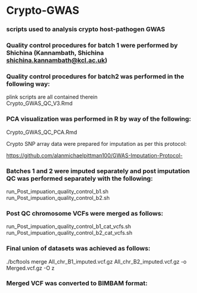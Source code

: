 # Crypto-GWAS

### scripts used to analysis crypto host-pathogen GWAS

### Quality control procedures for batch 1 were performed by Shichina (Kannambath, Shichina <shichina.kannambath@kcl.ac.uk>)  

### Quality control procedures for batch2 was performed in the following way:  

plink scripts are all contained therein  
Crypto_GWAS_QC_V3.Rmd  

### PCA visualization was performed in R by way of the following:  

Crypto_GWAS_QC_PCA.Rmd  

Crypto SNP array data were prepared for imputation as per this protocol:  

https://github.com/alanmichaelpittman100/GWAS-Imputation-Protocol-  

### Batches 1 and 2 were imputed separately and post imputation QC was performed separately with the following:  

run_Post_impuation_quality_control_b1.sh  
run_Post_impuation_quality_control_b2.sh  

### Post QC chromosome VCFs were merged as follows:  

run_Post_impuation_quality_control_b1_cat_vcfs.sh  
run_Post_impuation_quality_control_b2_cat_vcfs.sh  

### Final union of datasets was achieved as follows:  

./bcftools merge All_chr_B1_imputed.vcf.gz All_chr_B2_imputed.vcf.gz -o Merged.vcf.gz -O z

### Merged VCF was converted to BIMBAM format:  

